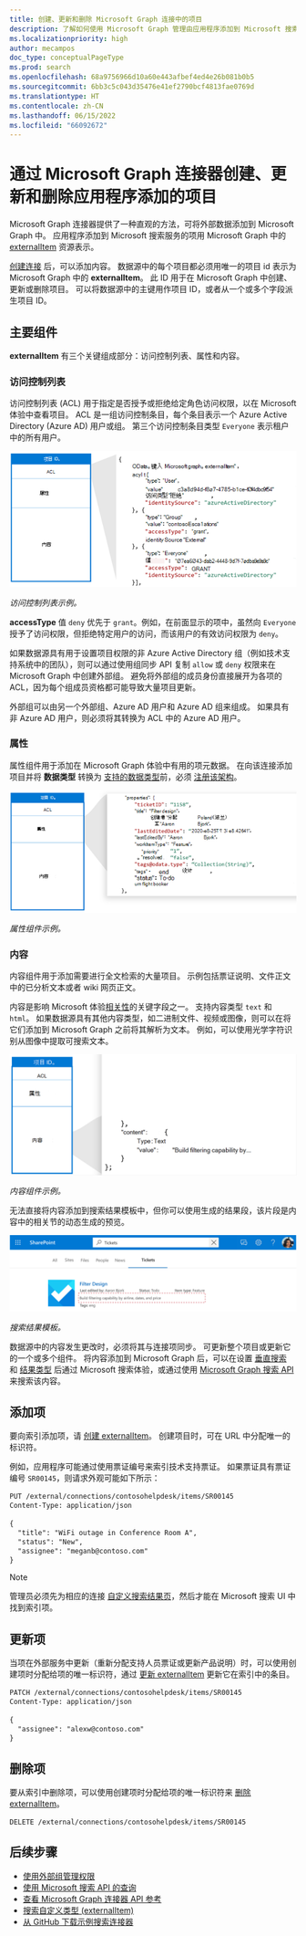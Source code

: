 ```yaml
---
title: 创建、更新和删除 Microsoft Graph 连接中的项目
description: 了解如何使用 Microsoft Graph 管理由应用程序添加到 Microsoft 搜索服务的外部项目。
ms.localizationpriority: high
author: mecampos
doc_type: conceptualPageType
ms.prod: search
ms.openlocfilehash: 68a9756966d10a60e443afbef4ed4e26b081b0b5
ms.sourcegitcommit: 6bb3c5c043d35476e41ef2790bcf4813fae0769d
ms.translationtype: HT
ms.contentlocale: zh-CN
ms.lasthandoff: 06/15/2022
ms.locfileid: "66092672"
---
```

<!---<author of this doc: rsamai>--->

# <a name="create-update-and-delete-items-added-by-your-application-via-microsoft-graph-connectors"></a>通过 Microsoft Graph 连接器创建、更新和删除应用程序添加的项目

Microsoft Graph 连接器提供了一种直观的方法，可将外部数据添加到 Microsoft Graph 中。 应用程序添加到 Microsoft 搜索服务的项用 Microsoft Graph 中的 [externalItem](/graph/api/resources/externalconnectors-externalitem) 资源表示。

[创建连接](/graph/api/externalconnectors-external-post-connections) 后，可以添加内容。 数据源中的每个项目都必须用唯一的项目 id 表示为 Microsoft Graph 中的 **externalItem**。 此 ID 用于在 Microsoft Graph 中创建、更新或删除项目。 可以将数据源中的主键用作项目 ID，或者从一个或多个字段派生项目 ID。 

## <a name="key-components"></a>主要组件

**externalItem** 有三个关键组成部分：访问控制列表、属性和内容。

### <a name="access-control-list"></a>访问控制列表

访问控制列表 (ACL) 用于指定是否授予或拒绝给定角色访问权限，以在 Microsoft 体验中查看项目。 ACL 是一组访问控制条目，每个条目表示一个 Azure Active Directory (Azure AD) 用户或组。 第三个访问控制条目类型 `Everyone` 表示租户中的所有用户。

![访问控制列表示例。](./images/connectors-images/connecting-external-content-manage-items-acl.png)

*访问控制列表示例。*

**accessType** 值 `deny` 优先于 `grant`。例如，在前面显示的项中，虽然向 `Everyone` 授予了访问权限，但拒绝特定用户的访问，而该用户的有效访问权限为 `deny`。

如果数据源具有用于设置项目权限的非 Azure Active Directory 组（例如技术支持系统中的团队），则可以通过使用组同步 API 复制 `allow` 或 `deny` 权限来在 Microsoft Graph 中创建外部组。 避免将外部组的成员身份直接展开为各项的 ACL，因为每个组成员资格都可能导致大量项目更新。

外部组可以由另一个外部组、Azure AD 用户和 Azure AD 组来组成。 如果具有非 Azure AD 用户，则必须将其转换为 ACL 中的 Azure AD 用户。

### <a name="properties"></a>属性

属性组件用于添加在 Microsoft Graph 体验中有用的项元数据。 在向该连接添加项目并将 **数据类型** 转换为 [支持的数据类型](/graph/api/resources/externalconnectors-property)前，必须 [注册该架构](connecting-external-content-manage-schema.md)。

![属性组件示例。](./images/connectors-images/connecting-external-content-manage-items-1.png)

*属性组件示例。*

### <a name="content"></a>内容

内容组件用于添加需要进行全文检索的大量项目。 示例包括票证说明、文件正文中的已分析文本或者 wiki 网页正文。

内容是影响 Microsoft 体验[相关性](connecting-external-content-manage-schema.md#relevance)的关键字段之一。 支持内容类型 `text` 和 `html`。 如果数据源具有其他内容类型，如二进制文件、视频或图像，则可以在将它们添加到 Microsoft Graph 之前将其解析为文本。 例如，可以使用光学字符识别从图像中提取可搜索文本。

![内容组件示例。](./images/connectors-images/connecting-external-content-manage-items-2.png)

*内容组件示例。*

无法直接将内容添加到搜索结果模板中，但你可以使用生成的结果段，该片段是内容中的相关节的动态生成的预览。

![搜索结果模板的屏幕截图。](./images/connectors-images/connecting-external-content-manage-items-3.svg)

*搜索结果模板。*

数据源中的内容发生更改时，必须将其与连接项同步。 可更新整个项目或更新它的一个或多个组件。 将内容添加到 Microsoft Graph 后，可以在设置 [垂直搜索](/en-us/microsoftsearch/manage-verticals) 和 [结果类型](/en-us/microsoftsearch/manage-result-types) 后通过 Microsoft 搜索体验，或通过使用 [Microsoft Graph 搜索 API](/graph/api/resources/search-api-overview) 来搜索该内容。

## <a name="add-an-item"></a>添加项

要向索引添加项，请 [创建 externalItem](/graph/api/externalconnectors-externalconnection-put-items)。 创建项目时，可在 URL 中分配唯一的标识符。

例如，应用程序可能通过使用票证编号来索引技术支持票证。 如果票证具有票证编号 `SR00145`，则请求外观可能如下所示：

```http
PUT /external/connections/contosohelpdesk/items/SR00145
Content-Type: application/json

{
  "title": "WiFi outage in Conference Room A",
  "status": "New",
  "assignee": "meganb@contoso.com"
}
```

> [!NOTE]
> 管理员必须先为相应的连接 [自定义搜索结果页](/en-us/microsoftsearch/configure-connector#next-steps-customize-the-search-results-page)，然后才能在 Microsoft 搜索 UI 中找到索引项。

## <a name="update-an-item"></a>更新项

当项在外部服务中更新（重新分配支持人员票证或更新产品说明）时，可以使用创建项时分配给项的唯一标识符，通过 [更新 externalItem](/graph/api/externalconnectors-externalitem-update) 更新它在索引中的条目。

```http
PATCH /external/connections/contosohelpdesk/items/SR00145
Content-Type: application/json

{
  "assignee": "alexw@contoso.com"
}
```

## <a name="delete-an-item"></a>删除项

要从索引中删除项，可以使用创建项时分配给项的唯一标识符来 [删除 externalItem](/graph/api/externalconnectors-externalitem-delete)。

```http
DELETE /external/connections/contosohelpdesk/items/SR00145
```

## <a name="next-steps"></a>后续步骤

- [使用外部组管理权限](connecting-external-content-external-groups.md)
- [使用 Microsoft 搜索 API 的查询](search-concept-overview.md#why-use-the-microsoft-search-api)
- [查看 Microsoft Graph 连接器 API 参考](/graph/api/resources/indexing-api-overview)
- [搜索自定义类型 (externalItem)](search-concept-custom-types.md)
- [从 GitHub 下载示例搜索连接器](https://github.com/microsoftgraph/msgraph-search-connector-sample)
